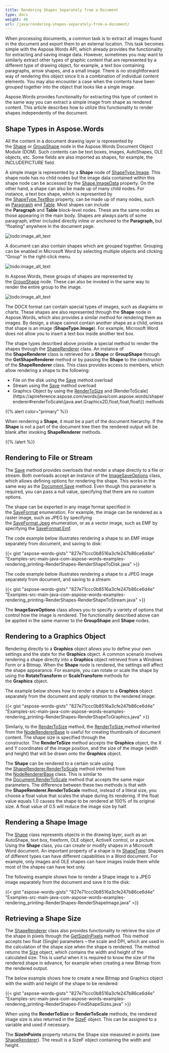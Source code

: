 ```yaml
---
title: Rendering Shapes Separately from a Document
type: docs
weight: 40
url: /java/rendering-shapes-separately-from-a-document/
---
```


When processing documents, a common task is to extract all images found in the document and export them to an external location. This task becomes simple with the Aspose.Words API, which already provides the functionality for extracting and saving image data. However, sometimes you may want to similarly extract other types of graphic content that are represented by a different type of drawing object, for example, a text box containing paragraphs, arrow shapes, and a small image. There is no straightforward way of rendering this object since it is a combination of individual content elements. You may also encounter a case when the contents have been grouped together into the object that looks like a single image.

Aspose.Words provides functionality for extracting this type of content in the same way you can extract a simple image from shape as rendered content. This article describes how to utilize this functionality to render shapes independently of the document.

## Shape Types in Aspose.Words

All the content in a document drawing layer is represented by the [Shape](https://apireference.aspose.com/words/java/com.aspose.words/Shape) or [GroupShape](https://apireference.aspose.com/words/java/com.aspose.words/GroupShape) node in the Aspose.Words Document Object Module (DOM). Such contents can be text boxes, images, AutoShapes, OLE objects, etc. Some fields are also imported as shapes, for example, the INCLUDEPICTURE field.

A simple image is represented by a **Shape** node of [ShapeType.Image](https://apireference.aspose.com/words/java/com.aspose.words/shapetype#IMAGE). This shape node has no child nodes but the image data contained within this shape node can be accessed by the [Shape.ImageData](https://apireference.aspose.com/words/java/com.aspose.words/shape#ImageData) property. On the other hand, a shape can also be made up of many child nodes. For instance, a text box shape, which is represented by the [ShapeType.TextBox](https://apireference.aspose.com/words/java/com.aspose.words/shapetype#TEXT_BOX) property, can be made up of many nodes, such as [Paragraph](https://apireference.aspose.com/words/java/com.aspose.words/Paragraph) and [Table](https://apireference.aspose.com/words/java/com.aspose.words/Table). Most shapes can include the **Paragraph** and **Table** block-level nodes. These are the same nodes as those appearing in the main body. Shapes are always parts of some paragraph, either included directly inline or anchored to the **Paragraph,** but “floating” anywhere in the document page.

![todo:image_alt_text](rendering-shapes-separately-from-a-document_1.png)

A document can also contain shapes which are grouped together. Grouping can be enabled in Microsoft Word by selecting multiple objects and clicking “Group” in the right-click menu.

![todo:image_alt_text](rendering-shapes-separately-from-a-document_2.png)

In Aspose.Words, these groups of shapes are represented by the [GroupShape](https://apireference.aspose.com/words/java/com.aspose.words/GroupShape) node. These can also be invoked in the same way to render the entire group to the image.

![todo:image_alt_text](rendering-shapes-separately-from-a-document_3.png)

The DOCX format can contain special types of images, such as diagrams or charts. These shapes are also represented through the **Shape** node in Aspose.Words, which also provides a similar method for rendering them as images. By design, a shape cannot contain another shape as a child, unless that shape is an image (**ShapeType.Image**). For example, Microsoft Word does not allow you to insert a text box inside another text box.

The shape types described above provide a special method to render the shapes through the [ShapeRenderer](https://apireference.aspose.com/words/java/com.aspose.words/ShapeRenderer) class. An instance of the **ShapeRenderer** class is retrieved for a **Shape** or **GroupShape** through the **GetShapeRenderer** method or by passing the **Shape** to the constructor of the **ShapeRenderer** class. This class provides access to members, which allow rendering a shape to the following:

- File on the disk using the [Save](https://apireference.aspose.com/words/java/com.aspose.words/shaperenderer#save\(java.lang.String,com.aspose.words.ImageSaveOptions\)) method overload
- Stream using the [Save](https://apireference.aspose.com/words/java/com.aspose.words/shaperenderer#save\(java.io.OutputStream,com.aspose.words.ImageSaveOptions\)) method overload
- Graphics Object by using the [RenderToSize](https://apireference.aspose.com/words/java/com.aspose.words/shaperenderer#renderToSize\(java.awt.Graphics2D,float,float,float,float\)) and [RenderToScale](https://apireference.aspose.com/words/java/com.aspose.words/shaperenderer#renderToScale\(java.awt.Graphics2D,float,float,float\)) methods

{{% alert color="primary" %}} 

When rendering a **Shape**, it must be a part of the document hierarchy. If the **Shape** is not a part of the document tree then the rendered output will be blank after invoking **ShapeRenderer** methods.

{{% /alert %}} 

## Rendering to File or Stream

The [Save](https://apireference.aspose.com/words/java/com.aspose.words/shaperenderer#save\(java.lang.String,com.aspose.words.ImageSaveOptions\)) method provides overloads that render a shape directly to a file or stream. Both overloads accept an instance of the [ImageSaveOptions](https://apireference.aspose.com/words/java/com.aspose.words/ImageSaveOptions) class, which allows defining options for rendering the shape. This works in the same way as the [Document.Save](https://apireference.aspose.com/words/java/com.aspose.words/document#save\(java.io.OutputStream,com.aspose.words.SaveOptions\)) method. Even though this parameter is required, you can pass a null value, specifying that there are no custom options.

The shape can be exported in any image format specified in the [SaveFormat](https://apireference.aspose.com/words/java/com.aspose.words/SaveFormat) enumeration. For example, the image can be rendered as a raster image, such as JPEG by specifying the [SaveFormat.Jpeg](https://apireference.aspose.com/words/java/com.aspose.words/saveformat#JPEG) enumeration, or as a vector image, such as EMF by specifying the [SaveFormat.Emf](https://apireference.aspose.com/words/java/com.aspose.words/saveformat#EMF).

The code example below illustrates rendering a shape to an EMF image separately from document, and saving to disk:

{{< gist "aspose-words-gists" "827e71ccc0b8516a3cfe247b86ce6d4e" "Examples-src-main-java-com-aspose-words-examples-rendering_printing-RenderShapes-RenderShapeToDisk.java" >}}

The code example below illustrates rendering a shape to a JPEG image separately from document, and saving to a stream:

{{< gist "aspose-words-gists" "827e71ccc0b8516a3cfe247b86ce6d4e" "Examples-src-main-java-com-aspose-words-examples-rendering_printing-RenderShapes-RenderShapeToStream.java" >}}

The **ImageSaveOptions** class allows you to specify a variety of options that control how the image is rendered. The functionality described above can be applied in the same manner to the **GroupShape** and **Shape** nodes.

## Rendering to a Graphics Object

Rendering directly to a **Graphics** object allows you to define your own settings and the state for the **Graphics** object. A common scenario involves rendering a shape directly into a **Graphics** object retrieved from a Windows Form or a Bitmap. When the **Shape** node is rendered, the settings will affect the shape appearance. For example, you can rotate or scale the shape by using the **RotateTransform** or **ScaleTransform** methods for the **Graphics** object.

The example below shows how to render a shape to a **Graphics** object separately from the document and apply rotation to the rendered image:

{{< gist "aspose-words-gists" "827e71ccc0b8516a3cfe247b86ce6d4e" "Examples-src-main-java-com-aspose-words-examples-rendering_printing-RenderShapes-RenderShapeToGraphics.java" >}}

Similarly, to the [RenderToSize](https://apireference.aspose.com/words/java/com.aspose.words/document#renderToSize\(int,java.awt.Graphics2D,float,float,float,float\)) method, the [RenderToSize ](https://apireference.aspose.com/words/java/com.aspose.words/document#renderToSize\(int,java.awt.Graphics2D,float,float,float,float\))method inherited from the [NodeRendererBase](https://apireference.aspose.com/words/java/com.aspose.words/NodeRendererBase) is useful for creating thumbnails of document content. The shape size is specified through the constructor. The **RenderToSize** method accepts the **Graphics** object, the X and Y coordinates of the image position, and the size of the image (width and height) that will be drawn onto the **Graphics** object.

The **Shape** can be rendered to a certain scale using the [ShapeRenderer.RenderToScale](https://apireference.aspose.com/words/java/com.aspose.words/shaperenderer#renderToScale\(java.awt.Graphics2D,float,float,float\)) method inherited from the [NodeRendererBase](https://apireference.aspose.com/words/java/com.aspose.words/NodeRendererBase) class. This is similar to the [Document.RenderToScale](https://apireference.aspose.com/words/java/com.aspose.words/shaperenderer#renderToScale\(java.awt.Graphics2D,float,float,float\)) method that accepts the same major parameters. The difference between these two methods is that with the **ShapeRenderer.RenderToScale** method, instead of a literal size, you choose a float value that scales the shape during its rendering. If the float value equals 1.0 causes the shape to be rendered at 100% of its original size. A float value of 0.5 will reduce the image size by half.

## Rendering a Shape Image

The [Shape](https://apireference.aspose.com/words/java/com.aspose.words/Shape) class represents objects in the drawing layer, such as an AutoShape, text box, freeform, OLE object, ActiveX control, or a picture. Using the **Shape** class, you can create or modify shapes in a Microsoft Word document. An important property of a shape is its [ShapeType](https://apireference.aspose.com/words/java/com.aspose.words/ShapeType). Shapes of different types can have different capabilities in a Word document. For example, only images and OLE shapes can have images inside them while most of the shapes can have text only.

The following example shows how to render a Shape image to a JPEG image separately from the document and save it to the disk:

{{< gist "aspose-words-gists" "827e71ccc0b8516a3cfe247b86ce6d4e" "Examples-src-main-java-com-aspose-words-examples-rendering_printing-RenderShapes-RenderShapeImage.java" >}}

## Retrieving a Shape Size

The [ShapeRenderer](https://apireference.aspose.com/words/java/com.aspose.words/ShapeRenderer) class also provides functionality to retrieve the size of the shape in pixels through the [GetSizeInPixels](https://apireference.aspose.com/words/java/com.aspose.words/noderendererbase#getSizeInPixels\(float,float\)) method. This method accepts two float (Single) parameters – the scale and DPI, which are used in the calculation of the shape size when the shape is rendered. The method returns the [Size](https://apireference.aspose.com/words/java/com.aspose.words/noderendererbase#getSizeInPixels\(float,float\)) object, which contains the width and height of the calculated size. This is useful when it is required to know the size of the rendered shape in advance, for example when creating a new Bitmap from the rendered output.

The below example shows how to create a new Bitmap and Graphics object with the width and height of the shape to be rendered:

{{< gist "aspose-words-gists" "827e71ccc0b8516a3cfe247b86ce6d4e" "Examples-src-main-java-com-aspose-words-examples-rendering_printing-RenderShapes-FindShapeSizes.java" >}}

When using the **RenderToSize** or **RenderToScale** methods, the rendered image size is also returned in the [SizeF](https://apireference.aspose.com/words/java/com.aspose.words/noderendererbase#renderToScale\(java.awt.Graphics2D,float,float,float\)) object. This can be assigned to a variable and used if necessary.

The **SizeInPoints** property returns the Shape size measured in points (see [ShapeRenderer](https://apireference.aspose.com/words/java/com.aspose.words/ShapeRenderer)). The result is a SizeF object containing the width and height.
